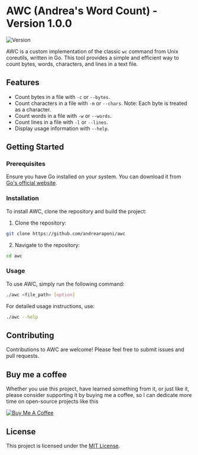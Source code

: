 # AWC (Andrea's Word Count) - Version 1.0.0

![Version](https://img.shields.io/badge/version-1.0.0-green.svg)

AWC is a custom implementation of the classic `wc` command from Unix coreutils, written in Go. This tool provides a simple and efficient way to count bytes, words, characters, and lines in a text file.

## Features

- Count bytes in a file with `-c` or `--bytes`.
- Count characters in a file with `-m` or `--chars`. Note: Each byte is treated as a character.
- Count words in a file with `-w` or `--words`.
- Count lines in a file with `-l` or `--lines`.
- Display usage information with `--help`.

## Getting Started

### Prerequisites

Ensure you have Go installed on your system. You can download it from [Go's official website](https://golang.org/).

### Installation

To install AWC, clone the repository and build the project:

1. Clone the repository:
```bash 
git clone https://github.com/andrearaponi/awc
```
2. Navigate to the repository:
```bash
cd awc
```


### Usage

To use AWC, simply run the following command:

```bash
./awc <file_path> [option]
```

For detailed usage instructions, use:

```bash 
./awc --help
```

## Contributing

Contributions to AWC are welcome! Please feel free to submit issues and pull requests.

## Buy me a coffee

Whether you use this project, have learned something from it, or just like it, please consider supporting it by buying me a coffee, so I can dedicate more time on open-source projects like this 

<a href="https://www.buymeacoffee.com/andrearapoA" target="_blank"><img src="https://www.buymeacoffee.com/assets/img/custom_images/orange_img.png" alt="Buy Me A Coffee" style="height: auto !important;width: auto !important;" ></a>


## License

This project is licensed under the [MIT License](https://github.com/andrearaponi/awc/blob/main/LICENSE).